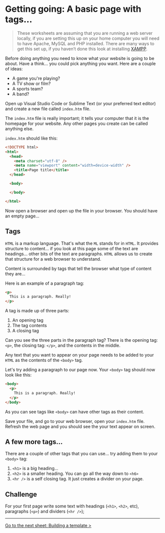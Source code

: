 # Getting going: A basic page with tags…

> These worksheets are assuming that you are running a web server locally, if you are setting this up on your home computer you will need to have Apache, MySQL and PHP installed. There are many ways to get this set up, if you haven’t done this look at installing [XAMPP](https://www.apachefriends.org/).  

Before doing anything you need to know what your website is going to be about. Have a think… you could pick anything you want. Here are a couple of ideas:

- A game you're playing?
- A TV show or film?
- A sports team?
- A band?

Open up Visual Studio Code or Sublime Text (or your preferred text editor) and  create a new file called `index.htm` file.

The `index.htm` file is really important; it tells your computer that it is the homepage for your website. Any other pages you create can be called anything else.

`index.htm` should like this:

```html
<!DOCTYPE html>
<html>
  <head>
    <meta charset="utf-8" />
    <meta name="viewport" content="width=device-width" />
    <title>Page title</title>
  </head>

  <body>

  </body>

</html>
```

Now open a browser and open up the file in your browser. You should have an empty page…

## Tags

`HTML` is a markup language. That's what the `ML` stands for in `HTML`. It provides structure to content… if you look at this page some of the text are headings… other bits of the text are paragraphs. `HTML` allows us to create that structure for a web browser to understand.

Content is surrounded by tags that tell the browser what type of content they are…

Here is an example of a paragraph tag:

```html
<p>
  This is a paragraph. Really!
</p>
```

A tag is made up of three parts:

1. An opening tag
2. The tag contents
3. A closing tag

Can you see the three parts in the paragraph tag? There is the opening tag: `<p>`, the closing tag: `</p>`, and the contents in the middle.

Any text that you want to appear on your page needs to be added to your `HTML` as the contents of the `<body>` tag.

Let's try adding a paragraph to our page now. Your `<body>` tag should now look like this:

```html
<body>
  <p>
    This is a paragraph. Really!
  </p>
</body>
```

As you can see tags like `<body>` can have other tags as their content.

Save your file, and go to your web browser, open your `index.htm` file. Refresh the web page and you should see the your text appear on screen.

## A few more tags…

There are a couple of other tags that you can use… try adding them to your `<body>` tag:

1. `<h1>` is a big heading…
2. `<h2>` is a smaller heading. You can go all the way down to `<h6>`
3. `<hr />` is a self closing tag. It just creates a divider on your page.

## Challenge

For your first page write some text with headings (`<h1>`, `<h2>`, etc), paragraphs (`<p>`) and dividers (`<hr />`);

---


[Go to the next sheet: Building a template >](1.1-templating.md)
